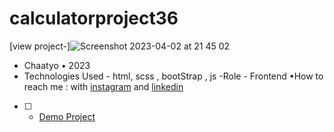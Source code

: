 # calculatorproject36
[view project-]![Screenshot 2023-04-02 at 21 45 02](https://user-images.githubusercontent.com/120978791/229371234-75ea1f5a-c14a-4fe0-81d6-dca81e4b9376.png)
- Chaatyo • 2023
- Technologies Used - html, scss , bootStrap , js
-Role - Frontend
•How to reach me : with [instagram](https://www.instagram.com/erfan_hesaraki_web) and [linkedin](https://www.linkedin.com/in/erfan-hesaraki-)
- [ ] - [Demo Project]( https://erfanhesaraki.github.io/calculatorproject36/)
